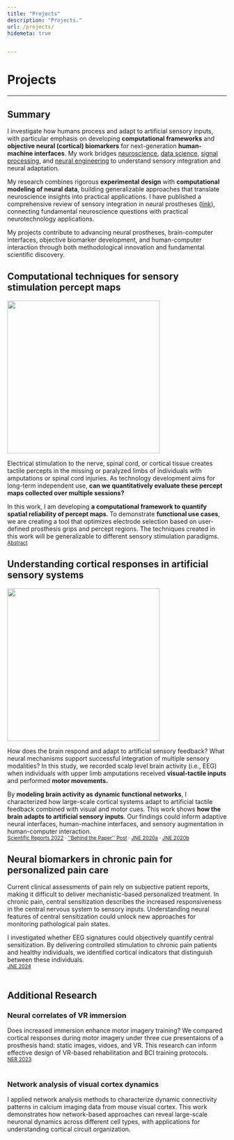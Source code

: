 ```yaml
---
title: "Projects"
description: "Projects."
url: /projects/
hidemeta: true


---
```

# Projects
---

## Summary
I investigate how humans process and adapt to artificial sensory inputs, with particular emphasis on developing **computational frameworks** and **objective neural (cortical) biomarkers** for next-generation **human-machine interfaces**. My work bridges <u>neuroscience</u>, <u>data science</u>, <u>signal processing</u>, and <u>neural engineering</u> to understand sensory integration and neural adaptation.

My research combines rigorous **experimental design** with **computational modeling of neural data**, building generalizable approaches that translate neuroscience insights into practical applications. I have published a comprehensive review of sensory integration in neural prostheses ([link](https://rdcu.be/ev4pI)), connecting fundamental neuroscience questions with practical neurotechnology applications.

My projects contribute to advancing neural prostheses, brain-computer interfaces, objective biomarker development, and human-computer interaction through both methodological innovation and fundamental scientific discovery.


## Computational techniques for sensory stimulation percept maps

<!-- {{< figure src="/images/example.jpg" alt="My example image" title="Optional caption" >}} -->

<!-- <div style="display: flex; align-items: center; gap: 20px;"> -->

<div class="flex-row">
  <div class="image-col">
    <img src="/Fig_P1-01.png" width="350" class="side-image">
  </div>
  <div class="text-col">
    <p>Electrical stimulation to the nerve, spinal cord, or cortical tissue creates tactile percepts in the missing or paralyzed limbs of individuals with amputations or spinal cord injuries. As technology development aims for long-term independent use, <strong>can we quantitatively evaluate these percept maps collected over multiple sessions?</strong>
    </p>
  </div>
</div>

In this work, I am developing **a computational framework to quantify spatial reliability of percept maps**. To demonstrate **functional use cases**, we are creating a tool that optimizes electrode selection based on user-defined prosthesis grips and percept regions. The techniques created in this work will be generalizable to different sensory stimulation paradigms. \
<small> [Abstract](Ding_BCI2025.pdf)</small>

## Understanding cortical responses in artificial sensory systems


<!-- <div style="display: flex; align-items: center; gap: 20px;">
  <img src="/Fig_P2-01.png" alt="alt text" width="350">
  <p>How does the brain respond and adapt to artificial sensory feedback? What neural mechanisms support successful integration of multiple sensory modalities? In this study, we recorded scalp level brain activity (i.e., EEG) when individuals with upper limb amputations received <strong>visual-tactile inputs</strong> and performed <strong>motor movements</strong>.  
</p>
</div> -->

<div class="flex-row">
  <div class="image-col">
    <img src="/Fig_P2-01.png" width="350" class="side-image">
  </div>
  <div class="text-col">
    <p>How does the brain respond and adapt to artificial sensory feedback? What neural mechanisms support successful integration of multiple sensory modalities? In this study, we recorded scalp level brain activity (i.e., EEG) when individuals with upper limb amputations received <strong>visual-tactile inputs</strong> and performed <strong>motor movements.</strong>
    </p>
  </div>
</div>


By **modeling brain activity as dynamic functional networks**, I characterized how large-scale cortical systems adapt to artificial tactile feedback combined with visual and motor cues. This work shows **how the brain adapts to artificial sensory inputs**. Our findings could inform adaptive neural interfaces, human-machine interfaces, and sensory augmentation in human-computer interaction. \
<small>[Scientific Reports 2022](https://doi.org/10.1038/s41598-022-24368-2) &middot; [''Behind the Paper'' Post](https://communities.springernature.com/posts/regaining-functionality-how-do-amputees-brains-incorporate-sensory-stimulation-and-combine-somatosensory-and-visual-inputs)  &middot; [JNE 2020a](https://doi.org/10.1088%2F1741-2552%2Fab882d) &middot; [JNE 2020b](https://doi.org/10.1088%2F1741-2552%2Fabb861) </small>



## Neural biomarkers in chronic pain for personalized pain care

Current clinical assessments of pain rely on subjective patient reports, making it difficult to deliver mechanistic-based personalized treatment. In chronic pain, central sensitization describes the increased responsiveness in the central nervous system to sensory inputs. 
Understanding neural features of central sensitization could unlock new approaches for monitoring pathological pain states. 
<!-- through brain-computer interfaces. -->
I investigated whether EEG signatures could objectively quantify central sensitization. By delivering controlled stimulation to chronic pain patients and healthy individuals, we identified cortical indicators that distinguish between these individuals. \
<small> [JNE 2024](https://iopscience.iop.org/article/10.1088/1741-2552/ad995d/meta)</small><br><br/>


## Additional Research


### Neural correlates of VR immersion
Does increased immersion enhance motor imagery training? We compared cortical responses during motor imagery under three cue presentaions of a prosthesis hand: static images, vidoes, and VR. This research can inform effective design of VR-based rehabilitation and BCI training protocols. \
<small> [NER 2023](https://ieeexplore.ieee.org/document/10123823)</small><br><br/>
<!-- by revealing how different cue modalities influence motor simulation processes. -->

### Network analysis of visual cortex dynamics
I applied network analysis methods to characterize dynamic connectivity patterns in calcium imaging data from mouse visual cortex. This work demonstrates how network-based approaches can reveal large-scale neuronal dynamics across different cell types, with applications for understanding cortical circuit organization.

